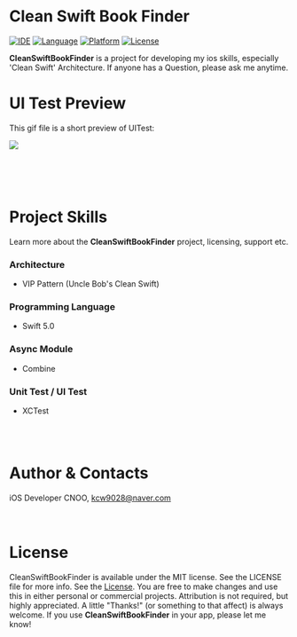 # Clean Swift Book Finder
[![IDE](https://img.shields.io/badge/Xcode-12.5-blue.svg)](https://developer.apple.com/xcode/)
[![Language](https://img.shields.io/badge/swift-5-orange.svg)](https://swift.org)
[![Platform](https://img.shields.io/badge/iOS-13-green.svg)](https://developer.apple.com/ios/)
[![License](https://img.shields.io/github/license/Clean-Swift/CleanStore.svg)](LICENSE)


**CleanSwiftBookFinder** is a project for developing my ios skills, especially 'Clean Swift' Architecture.
If anyone has a Question, please ask me anytime.

# UI Test Preview
This gif file is a short preview of UITest:

<table>
    <tr align="center" height="50px">
        <img src="./assets/uitest.gif"></img>
    </tr>
</table>

# Project Skills
Learn more about the **CleanSwiftBookFinder** project, licensing, support etc.

### Architecture
- VIP Pattern (Uncle Bob's Clean Swift)
### Programming Language
- Swift 5.0
### Async Module
- Combine
### Unit Test / UI Test
- XCTest


<br/><br/>

# Author & Contacts

iOS Developer CNOO, kcw9028@naver.com
<br/><br/><br/>

# License

CleanSwiftBookFinder is available under the MIT license. See the LICENSE file for more info.
See the [License](https://github.com/Chanooo/CleanSwiftBookFinder/blob/master/LICENSE). You are free to make changes and use this in either personal or commercial projects. Attribution is not required, but highly appreciated. A little "Thanks!" (or something to that affect) is always welcome. If you use **CleanSwiftBookFinder** in your app, please let me know!